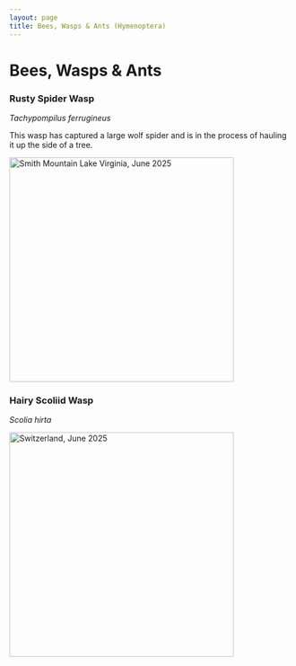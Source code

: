 ```yaml
---
layout: page
title: Bees, Wasps & Ants (Hymenoptera)
---
```


# Bees, Wasps & Ants

### Rusty Spider Wasp
*Tachypompilus ferrugineus*

This wasp has captured a large wolf spider and is in the process of hauling it up the side of a tree.

<img src="{{site.baseurl}}/assets/images/Hymenoptera/rusty_spider_wasp.jpg" title="Smith Mountain Lake Virginia, June 2025" width = 400>

### Hairy Scoliid Wasp
*Scolia hirta*

<img src="{{'/assets/images/Hymenoptera/Hairy Scoliid Wasp.jpg' | relative_url}}" title="Switzerland, June 2025" width=400>
